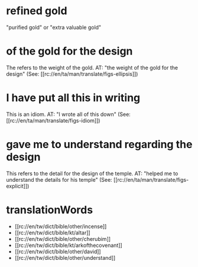 # refined gold

"purified gold" or "extra valuable gold"

# of the gold for the design

The refers to the weight of the gold. AT: "the weight of the gold for the design" (See: [[rc://en/ta/man/translate/figs-ellipsis]])

# I have put all this in writing

This is an idiom. AT: "I wrote all of this down" (See: [[rc://en/ta/man/translate/figs-idiom]])

# gave me to understand regarding the design

This refers to the detail for the design of the temple. AT: "helped me to understand the details for his temple" (See: [[rc://en/ta/man/translate/figs-explicit]])

# translationWords

* [[rc://en/tw/dict/bible/other/incense]]
* [[rc://en/tw/dict/bible/kt/altar]]
* [[rc://en/tw/dict/bible/other/cherubim]]
* [[rc://en/tw/dict/bible/kt/arkofthecovenant]]
* [[rc://en/tw/dict/bible/other/david]]
* [[rc://en/tw/dict/bible/other/understand]]